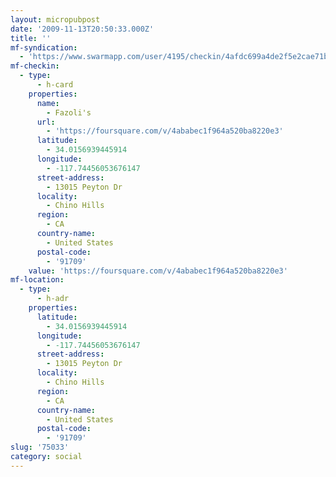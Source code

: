 ```yaml
---
layout: micropubpost
date: '2009-11-13T20:50:33.000Z'
title: ''
mf-syndication:
  - 'https://www.swarmapp.com/user/4195/checkin/4afdc699a4de2f5e2cae71bb'
mf-checkin:
  - type:
      - h-card
    properties:
      name:
        - Fazoli's
      url:
        - 'https://foursquare.com/v/4ababec1f964a520ba8220e3'
      latitude:
        - 34.0156939445914
      longitude:
        - -117.74456053676147
      street-address:
        - 13015 Peyton Dr
      locality:
        - Chino Hills
      region:
        - CA
      country-name:
        - United States
      postal-code:
        - '91709'
    value: 'https://foursquare.com/v/4ababec1f964a520ba8220e3'
mf-location:
  - type:
      - h-adr
    properties:
      latitude:
        - 34.0156939445914
      longitude:
        - -117.74456053676147
      street-address:
        - 13015 Peyton Dr
      locality:
        - Chino Hills
      region:
        - CA
      country-name:
        - United States
      postal-code:
        - '91709'
slug: '75033'
category: social
---
```

